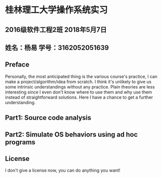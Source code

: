 # 桂林理工大学操作系统实习

## 2016级软件工程2班 2018年5月7日
## 姓名：杨易 学号：3162052051639

## Preface
Personally, the most anticipated thing is the various course's practice, I can make a project/algorithm/idea from scratch. I think it's unlikely to give us some intrinsic understandings without any practice. Plain theories are less interesting since I even don't know where to use them and why use them instead of straightforward solutions. Here I have a chance to get a further understanding.


## Part1: Source code analysis

## Part2: Simulate OS behaviors using ad hoc programs

## License
I don't give a license now, you can do anything you want!
